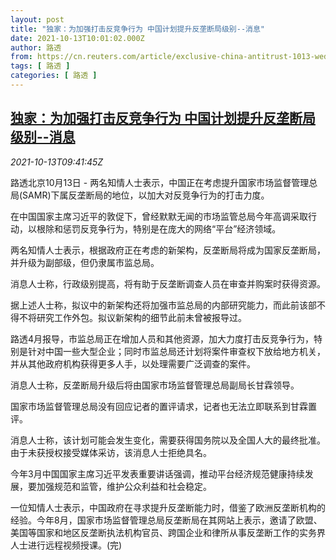 ```yaml
---
layout: post
title: "独家：为加强打击反竞争行为 中国计划提升反垄断局级别--消息"
date: 2021-10-13T10:01:02.000Z
author: 路透
from: https://cn.reuters.com/article/exclusive-china-antitrust-1013-wedn-idCNKBS2H30S7
tags: [ 路透 ]
categories: [ 路透 ]
---
```

<!--1634119262000-->
[独家：为加强打击反竞争行为 中国计划提升反垄断局级别--消息](https://cn.reuters.com/article/exclusive-china-antitrust-1013-wedn-idCNKBS2H30S7)
------

<div>
<div><i>2021-10-13T09:41:45Z</i></div><p>路透北京10月13日 - 两名知情人士表示，中国正在考虑提升国家市场监督管理总局(SAMR)下属反垄断局的地位，以加大对反竞争行为的打击力度。</p><p>在中国国家主席习近平的敦促下，曾经默默无闻的市场监管总局今年高调采取行动，以根除和惩罚反竞争行为，特别是在庞大的网络“平台”经济领域。</p><p>两名知情人士表示，根据政府正在考虑的新架构，反垄断局将成为国家反垄断局，并升级为副部级，但仍隶属市监总局。</p><p>消息人士称，行政级别提高，将有助于反垄断调查人员在审查并购案时获得资源。</p><p>据上述人士称，拟议中的新架构还将加强市监总局的内部研究能力，而此前该部不得不将研究工作外包。拟议新架构的细节此前未曾被报导过。</p><p>路透4月报导，市监总局正在增加人员和其他资源，加大力度打击反竞争行为，特别是针对中国一些大型企业；同时市监总局还计划将案件审查权下放给地方机关，并从其他政府机构获得更多人手，以处理需要广泛调查的案件。</p><p>消息人士称，反垄断局升级后将由国家市场监督管理总局副局长甘霖领导。</p><p>国家市场监督管理总局没有回应记者的置评请求，记者也无法立即联系到甘霖置评。</p><p>消息人士称，该计划可能会发生变化，需要获得国务院以及全国人大的最终批准。由于未获授权接受媒体采访，该消息人士拒绝具名。</p><p>今年3月中国国家主席习近平发表重要讲话强调，推动平台经济规范健康持续发展，要加强规范和监管，维护公众利益和社会稳定。</p><p>一位知情人士表示，中国政府在寻求提升反垄断能力时，借鉴了欧洲反垄断机构的经验。今年8月，国家市场监督管理总局反垄断局在其网站上表示，邀请了欧盟、美国等国家和地区反垄断执法机构官员、跨国企业和律所从事反垄断工作的实务界人士进行远程视频授课。(完)</p>
</div>

